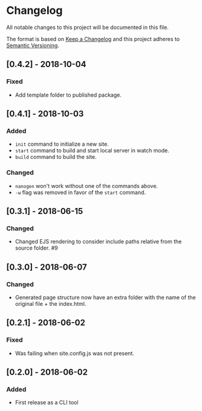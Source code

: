 # Changelog

All notable changes to this project will be documented in this file.

The format is based on [Keep a Changelog](https://keepachangelog.com/en/1.0.0/)
and this project adheres to [Semantic Versioning](https://semver.org/spec/v2.0.0.html).

## [0.4.2] - 2018-10-04
### Fixed
- Add template folder to published package.

## [0.4.1] - 2018-10-03
### Added
- `init` command to initialize a new site.
- `start` command to build and start local server in watch mode.
- `build` command to build the site.
### Changed
- `nanogen` won't work without one of the commands above.
- `-w` flag was removed in favor of the `start` command.


## [0.3.1] - 2018-06-15
### Changed
- Changed EJS rendering to consider include paths relative from the source folder. #9

## [0.3.0] - 2018-06-07
### Changed
- Generated page structure now have an extra folder with the name of the original file + the index.html.

## [0.2.1] - 2018-06-02
### Fixed
- Was failing when site.config.js was not present.

## [0.2.0] - 2018-06-02
### Added
- First release as a CLI tool